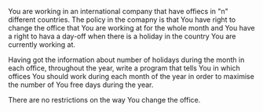 You are working in an international company that have offiecs in "n" different countries. 
The policy in the comapny is that You have right to change the office that You are working at
for the whole month and You have a right to hava a day-off when there is a holiday in the 
country You are currently working at. 

Having got the information about number of holidays during the month in each office, throughout the year, write a program that tells You in which offices You should work during each month of the year in order to maximise the number of You free days during the year. 

There are no restrictions on the way You change the office.


